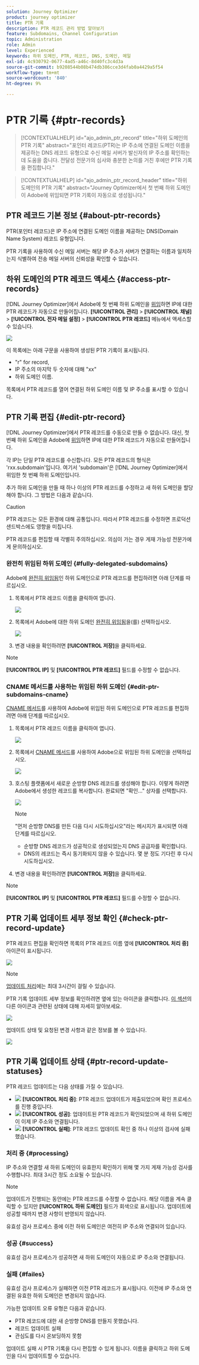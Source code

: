 ```yaml
---
solution: Journey Optimizer
product: journey optimizer
title: PTR 기록
description: PTR 레코드 관리 방법 알아보기
feature: Subdomains, Channel Configuration
topic: Administration
role: Admin
level: Experienced
keywords: 하위 도메인, PTR, 레코드, DNS, 도메인, 메일
exl-id: 4c930792-0677-4ad5-a46c-8d40fc3c4d3a
source-git-commit: b9208544b08b474db386cce3d4fab0a4429a5f54
workflow-type: tm+mt
source-wordcount: '840'
ht-degree: 9%

---
```


# PTR 기록 {#ptr-records}

>[!CONTEXTUALHELP]
>id="ajo_admin_ptr_record"
>title="하위 도메인의 PTR 기록"
>abstract="포인터 레코드(PTR)는 IP 주소에 연결된 도메인 이름을 제공하는 DNS 레코드 유형으로 수신 메일 서버가 발신자의 IP 주소를 확인하는 데 도움을 줍니다. 전달성 전문가의 심사와 충분한 논의를 거친 후에만 PTR 기록을 편집합니다."

>[!CONTEXTUALHELP]
>id="ajo_admin_ptr_record_header"
>title="하위 도메인의 PTR 기록"
>abstract="Journey Optimizer에서 첫 번째 하위 도메인이 Adobe에 위임되면 PTR 기록이 자동으로 생성됩니다."

## PTR 레코드 기본 정보 {#about-ptr-records}

PTR(포인터 레코드)은 IP 주소에 연결된 도메인 이름을 제공하는 DNS(Domain Name System) 레코드 유형입니다.

PTR 기록을 사용하여 수신 메일 서버는 해당 IP 주소가 서버가 연결하는 이름과 일치하는지 식별하여 전송 메일 서버의 신뢰성을 확인할 수 있습니다.

## 하위 도메인의 PTR 레코드 액세스 {#access-ptr-records}

[!DNL Journey Optimizer]에서 Adobe에 첫 번째 하위 도메인을 [위임](delegate-subdomain.md)하면 IP에 대한 PTR 레코드가 자동으로 만들어집니다. **[!UICONTROL 관리]** > **[!UICONTROL 채널]** > **[!UICONTROL 전자 메일 설정]** > **[!UICONTROL PTR 레코드]** 메뉴에서 액세스할 수 있습니다.

![](assets/ptr-records.png)

이 목록에는 아래 구문을 사용하여 생성된 PTR 기록이 표시됩니다.

* &quot;r&quot; for record,
* IP 주소의 마지막 두 숫자에 대해 &quot;xx&quot;
* 하위 도메인 이름.

목록에서 PTR 레코드를 열어 연결된 하위 도메인 이름 및 IP 주소를 표시할 수 있습니다.

## PTR 기록 편집 {#edit-ptr-record}

[!DNL Journey Optimizer]에서 PTR 레코드를 수동으로 만들 수 없습니다. 대신, 첫 번째 하위 도메인을 Adobe에 [위임](delegate-subdomain.md)하면 IP에 대한 PTR 레코드가 자동으로 만들어집니다.

각 IP는 단일 PTR 레코드를 수신합니다. 모든 PTR 레코드의 형식은 &#39;rxx.subdomain&#39;입니다. 여기서 &#39;subdomain&#39;은 [!DNL Journey Optimizer]에서 위임한 첫 번째 하위 도메인입니다.

추가 하위 도메인을 만들 때 하나 이상의 PTR 레코드를 수정하고 새 하위 도메인을 할당해야 합니다. 그 방법은 다음과 같습니다.

>[!CAUTION]
>
>PTR 레코드는 모든 환경에 대해 공통입니다. 따라서 PTR 레코드를 수정하면 프로덕션 샌드박스에도 영향을 미칩니다.
>
>PTR 레코드를 편집할 때 각별히 주의하십시오. 의심이 가는 경우 게재 가능성 전문가에게 문의하십시오.

### 완전히 위임된 하위 도메인 {#fully-delegated-subdomains}

Adobe에 [완전히 위임됨](delegate-subdomain.md#full-subdomain-delegation)인 하위 도메인으로 PTR 레코드를 편집하려면 아래 단계를 따르십시오.

1. 목록에서 PTR 레코드 이름을 클릭하여 엽니다.

   ![](assets/ptr-record-select.png)

1. 목록에서 Adobe에 대한 하위 도메인 [완전히 위임됨](delegate-subdomain.md#full-subdomain-delegation)을(를) 선택하십시오.

   ![](assets/ptr-record-subdomain.png)

1. 변경 내용을 확인하려면 **[!UICONTROL 저장]**&#x200B;을 클릭하세요.

>[!NOTE]
>
>**[!UICONTROL IP]** 및 **[!UICONTROL PTR 레코드]** 필드를 수정할 수 없습니다.

### CNAME 메서드를 사용하는 위임된 하위 도메인 {#edit-ptr-subdomains-cname}

[CNAME 메서드](delegate-subdomain.md#cname-subdomain-delegation)를 사용하여 Adobe에 위임된 하위 도메인으로 PTR 레코드를 편집하려면 아래 단계를 따르십시오.

1. 목록에서 PTR 레코드 이름을 클릭하여 엽니다.

   ![](assets/ptr-record-select.png)

1. 목록에서 [CNAME 메서드](delegate-subdomain.md#cname-subdomain-delegation)를 사용하여 Adobe으로 위임된 하위 도메인을 선택하십시오.

   ![](assets/ptr-record-subdomain-cname.png)

1. 호스팅 플랫폼에서 새로운 순방향 DNS 레코드를 생성해야 합니다. 이렇게 하려면 Adobe에서 생성한 레코드를 복사합니다. 완료되면 &quot;확인...&quot; 상자를 선택합니다.

   ![](assets/ptr-record-subdomain-confirm.png)

   >[!NOTE]
   >
   >&quot;먼저 순방향 DNS를 만든 다음 다시 시도하십시오&quot;라는 메시지가 표시되면 아래 단계를 따르십시오.
   >   * 순방향 DNS 레코드가 성공적으로 생성되었는지 DNS 공급자를 확인합니다.
   >   * DNS의 레코드는 즉시 동기화되지 않을 수 있습니다. 몇 분 정도 기다린 후 다시 시도하십시오.

1. 변경 내용을 확인하려면 **[!UICONTROL 저장]**&#x200B;을 클릭하세요.

>[!NOTE]
>
>**[!UICONTROL IP]** 및 **[!UICONTROL PTR 레코드]** 필드를 수정할 수 없습니다.

## PTR 기록 업데이트 세부 정보 확인 {#check-ptr-record-update}

PTR 레코드 편집을 확인하면 목록의 PTR 레코드 이름 옆에 **[!UICONTROL 처리 중]** 아이콘이 표시됩니다.

![](assets/ptr-record-updating.png)

>[!NOTE]
>
>[업데이트 처리](#processing)에는 최대 3시간이 걸릴 수 있습니다.

PTR 기록 업데이트 세부 정보를 확인하려면 옆에 있는 아이콘을 클릭합니다. [이 섹션](#ptr-record-update-statuses)의 다른 아이콘과 관련된 상태에 대해 자세히 알아보세요.

![](assets/ptr-record-recent-update.png)

업데이트 상태 및 요청된 변경 사항과 같은 정보를 볼 수 있습니다.

![](assets/ptr-record-updates.png)

## PTR 기록 업데이트 상태 {#ptr-record-update-statuses}

PTR 레코드 업데이트는 다음 상태를 가질 수 있습니다.

* ![](assets/do-not-localize/ptr-record-processing.png) **[!UICONTROL 처리 중]**: PTR 레코드 업데이트가 제출되었으며 확인 프로세스를 진행 중입니다.
* ![](assets/do-not-localize/ptr-record-success.png) **[!UICONTROL 성공]**: 업데이트된 PTR 레코드가 확인되었으며 새 하위 도메인이 이제 IP 주소와 연결됩니다.
* ![](assets/do-not-localize/ptr-record-failed.png) **[!UICONTROL 실패]**: PTR 레코드 업데이트 확인 중 하나 이상의 검사에 실패했습니다.

### 처리 중 {#processing}

IP 주소와 연결할 새 하위 도메인이 유효한지 확인하기 위해 몇 가지 게재 가능성 검사를 수행합니다. 최대 3시간 정도 소요될 수 있습니다.

>[!NOTE]
>
>업데이트가 진행되는 동안에는 PTR 레코드를 수정할 수 없습니다. 해당 이름을 계속 클릭할 수 있지만 **[!UICONTROL 하위 도메인]** 필드가 회색으로 표시됩니다. 업데이트에 성공할 때까지 변경 사항이 반영되지 않습니다.

유효성 검사 프로세스 중에 이전 하위 도메인은 여전히 IP 주소와 연결되어 있습니다.

### 성공 {#success}

유효성 검사 프로세스가 성공하면 새 하위 도메인이 자동으로 IP 주소와 연결됩니다.

### 실패 {#failes}

유효성 검사 프로세스가 실패하면 이전 PTR 레코드가 표시됩니다. 이전에 IP 주소와 연결된 유효한 하위 도메인은 변경되지 않습니다.

가능한 업데이트 오류 유형은 다음과 같습니다.
* PTR 레코드에 대한 새 순방향 DNS를 만들지 못했습니다.
* 레코드 업데이트 실패
* 관심도를 다시 온보딩하지 못함

업데이트 실패 시 PTR 기록을 다시 편집할 수 있게 됩니다. 이름을 클릭하고 하위 도메인을 다시 업데이트할 수 있습니다.
